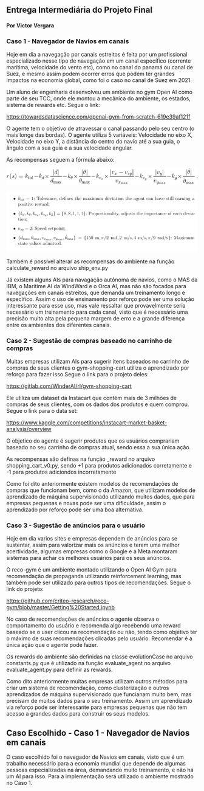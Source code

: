 ## Entrega Intermediária do Projeto Final
#### Por Victor Vergara

### Caso 1 - Navegador de Navios em canais

Hoje em dia a navegação por canais estreitos é feita por um profissional especializado nesse tipo de navegação em um canal específico (corrente marítima, velocidade do vento etc), como no canal do panamá ou canal de Suez, e mesmo assim podem ocorrer erros que podem ter grandes impactos na economia global, como foi o caso no canal de Suez em 2021.

Um aluno de engenharia desenvolveu um ambiente no gym Open AI como parte de seu TCC, onde ele montou a mecânica do ambiente, os estados, sistema de rewards etc. Segue o link:

https://towardsdatascience.com/openai-gym-from-scratch-619e39af121f

O agente tem o objetivo de atravessar o canal passando pelo seu centro (o mais longe das bordas).
O agente utiliza 5 variáveis: Velocidade no eixo X, Velocidade no eixo Y, a distância do centro do navio até a sua guia, o ângulo com a sua guia e a sua velocidade angular.

As recompensas seguem a fórmula abaixo:

![formula de recompensa](formula.gif)

![legenda recompensa](explicacao.png)

Também é possível alterar as recompensas do ambiente na função calculate_reward no arquivo ship_env.py

Já existem alguns AIs para navagação autônoma de navios, como o MAS da IBM, o Maritime AI da WindWard e o Orca AI, mas não são focados para navegações em canais estreitos, que demanda um treinamento longo e específico. Assim o uso de ensinamento por reforço pode ser uma solução interessante para esse uso, mas vale ressaltar que provavelmente seria necessário um treinamento para cada canal, visto que é necessário uma precisão muito alta pela pequena margem de erro e a grande diferença entre os ambientes dos diferentes canais.

### Caso 2 - Sugestão de compras baseado no carrinho de compras 


Muitas empresas utilizam AIs para sugerir itens  baseados no carrinho de compras de seus clientes o gym-shopping-cart utiliza o aprendizado por reforço para fazer isso.Segue o link para o projeto deles:


https://gitlab.com/WinderAI/rl/gym-shopping-cart

Ele utiliza um dataset da Instacart que contém mais de 3 milhões de compras de seus clientes, com os dados dos produtos e quem comprou.
Segue o link para o data set:

https://www.kaggle.com/competitions/instacart-market-basket-analysis/overview

O objetico do agente é sugerir produtos que os usuários comprariam baseado no seu carrinho de compras atual, sendo essa a sua única ação.


As recompensas são definas na função _reward no arquivo shopping_cart_v0.py, sendo +1 para produtos adicionados corretamente e -1 para produtos adiciondos incorretamente

Como foi dito anteriormente existem modelos de recomendações de compras que funcionam bem, como o da Amazon, que utilizam modelos de aprendizado de máquina supervisionado utilizando muitos dados, que para empresas pequenas e novas pode ser uma dificuldade, assim o aprendizado por reforço pode ser uma boa alternativa.


### Caso 3 - Sugestão de anúncios para o usuário

Hoje em dia varios sites e empresas dependem de anúncios para se sustentar, assim para valorizar mais os anúncios e terem uma melhor acertividade, algumas empresas como o Google e a Meta montaram sistemas para achar os melhores usuários para os seus anúncios.

O reco-gym é um ambiente montado utilizando o Open AI Gym para recomendação de propaganda utilizando reinforcement learning, mas também pode ser utilizado para outros tipos de recomendações. Segue o link do projeto:

https://github.com/criteo-research/reco-gym/blob/master/Getting%20Started.ipynb


No caso de recomendações de anúncios o agente observa o comportamento do usuário e recomenda algo recebendo uma reward baseado se o user clicou na recomendação ou não, tendo como objetivo ter o máximo de suas recomendações clicadas pelo usuário. Recomendar é a única ação que o agente pode fazer.

Os rewards do ambiente são definidas na classe evolutionCase no arquivo constants.py que é utilizado na função evaluate_agent no arquivo evaluate_agent.py para definir as rewards.

Como dito anteriormente muitas empresas utilizam outros métodos para criar um sistema de recomendação, como clusterização e outros aprendizados de máquina supervisionado que funcianam muito bem, mas precisam de muitos dados para o seu treinamento. Assim um aprendizado via reforço pode ser interessante para empresas pequenas que não tem acesso a grandes dados para construir os seus modelos.


## Caso Escolhido - Caso 1 - Navegador de Navios em canais

O caso escolhido foi o navegador de Navios em canais, visto que é um trabalho necessário para a economia mundial que depende de algumas pessoas especializadas na área, demandando muito treinamento, e não há um AI para isso. 
Para a implementação será utilizado o ambiente mostrado no Caso 1.
